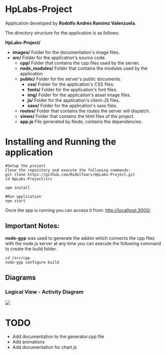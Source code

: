 # HpLabs-Project

Application developed by **Rodolfo Andrés Ramírez Valenzuela**.

The directory structure for the application is as follows:

**HpLabs-Project/**
- **images/**            Folder for the documentation's image files.
- **src/**               Folder for the application's source code.
  - **cpp/**           Folder that contains the cpp files used by the server.
  - **node_modules/**    Folder that contains the modules used by the application
  - **public/**          Folder for the server's public documents.
    - **css/**           Folder for the application's CSS files.
    - **fonts/**         Folder for the application's font files.
    - **img/**           Folder for the application's asset image files.
    - **js/**            Folder for the application's client-JS files.
    - **sass/**          Folder for the application's sass files.
  - **routes/**          Folder that contains the routes the server will dispatch.
  - **views/**           Folder that contains the html files of the project.
  - **app.js**           File generated by Node, contains the dependencies.

# Installing and Running the application

    #Setup the project
    Clone the repository and execute the following commands:
    git clone https://github.com/Rodolfoarv/HpLabs-Project.git
    cd HpLabs-Project/src

    npm install

    #Run application
    npm start

Once the app is running you can access it from: <http://localhost:3000/>

## Important Notes:

**node-gyp** was used to generate the addon which connects the cpp files with the node.js server
at any time you can execute the following command to create the build folder.

    cd /src/cpp
    node-gyp configure build

## Diagrams

### Logical View - Activity Diagram
![](https://github.com/Rodolfoarv/HpLabs-Project/blob/master/images/hplabs_activityDiagram.png)

# TODO

- Add documentation to the generator.cpp file
- Add animations
- Add documentation for chart.js

